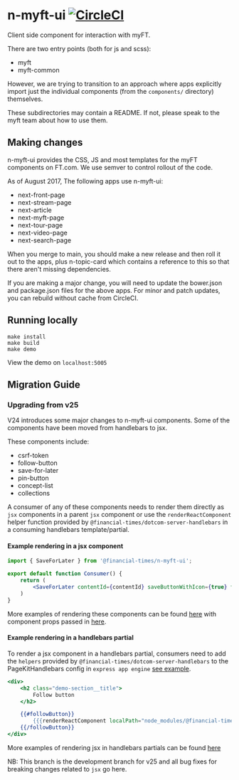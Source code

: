 # n-myft-ui [![CircleCI](https://circleci.com/gh/Financial-Times/n-myft-ui.svg?style=svg)](https://circleci.com/gh/Financial-Times/workflows/n-myft-ui)

Client side component for interaction with myFT.

There are two entry points (both for js and scss):

- myft
- myft-common

However, we are trying to transition to an approach where apps explicitly import just the individual components (from the `components/` directory) themselves.

These subdirectories may contain a README. If not, please speak to the myft team about how to use them.

## Making changes

n-myft-ui provides the CSS, JS and most templates for the myFT components on FT.com. We use semver to control rollout of the code.

As of August 2017, The following apps use n-myft-ui:

- next-front-page
- next-stream-page
- next-article
- next-myft-page
- next-tour-page
- next-video-page
- next-search-page

When you merge to main, you should make a new release and then roll it out to the apps, plus n-topic-card which contains a reference to this so that there aren't missing dependencies.

If you are making a major change, you will need to update the bower.json and package.json files for the above apps. For minor and patch updates, you can rebuild without cache from CircleCI.

## Running locally

```
make install
make build
make demo
```

View the demo on `localhost:5005`


## Migration Guide

### Upgrading from v25

V24 introduces some major changes to n-myft-ui components. Some of the components have been moved from handlebars to jsx. 

These components include:
- csrf-token
- follow-button
- save-for-later
- pin-button
- concept-list
- collections

A consumer of any of these components needs to render them directly as `jsx` components in a parent `jsx` component or use the `renderReactComponent` helper function provided by `@financial-times/dotcom-server-handlebars` in a consuming handlebars template/partial. 

#### Example rendering in a jsx component
```jsx
import { SaveForLater } from '@financial-times/n-myft-ui';

export default function Consumer() {
	return (
		<SaveForLater contentId={contentId} saveButtonWithIcon={true} flags={{myFtApiWrite:myFtApiWrite}}/>
	)
}
```

More examples of rendering these components can be found [here](https://github.com/Financial-Times/n-myft-ui/blob/main/demos/templates/demo.jsx) with component props passed in [here](https://github.com/Financial-Times/n-myft-ui/blob/dfbf06d10f78756871cfe8d2aeb863ce4bcca1e1/demos/app.js#L54).


#### Example rendering in a handlebars partial
To render a jsx component in a handlebars partial, consumers need to add the `helpers` provided by `@financial-times/dotcom-server-handlebars` to the PageKitHandlebars config in `express app engine` [see example](https://github.com/Financial-Times/n-myft-ui/blob/dfbf06d10f78756871cfe8d2aeb863ce4bcca1e1/demos/app.js#L41). 

```hbs
<div>
	<h2 class="demo-section__title">
		Follow button
	</h2>

	{{#followButton}}
		{{{renderReactComponent localPath="node_modules/@financial-times/n-myft-ui/components/follow-button/follow-button" flags=flags variant="standard" conceptId="0000-0000-0000-0000" name="Follow Item" directType="http://www.ft.com/ontology/product/Brand"}}}
	{{/followButton}}
</div>
```

More examples of rendering jsx in handlebars partials can be found [here](https://github.com/Financial-Times/n-myft-ui/blob/main/demos/templates/demo.html)


NB: This branch is the development branch for v25 and all bug fixes for breaking changes related to `jsx` go here.
